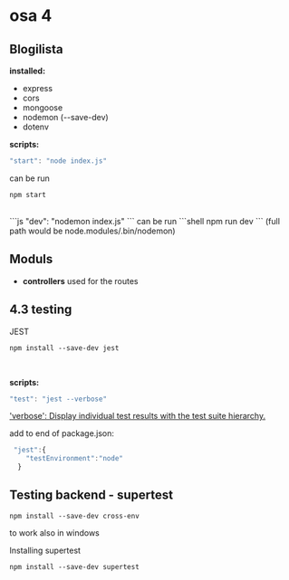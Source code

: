 # osa 4

## Blogilista

**installed:**

- express
- cors
- mongoose
- nodemon (--save-dev)
- dotenv
  <br />

**scripts:**

```js
"start": "node index.js"
```

can be run

```shell
npm start
```

<br />
```js
"dev": "nodemon index.js"
```
can be run 
```shell
npm run dev
```
(full path would be node.modules/.bin/nodemon)

## Moduls

- **controllers** used for the routes

## 4.3 testing

JEST

```shell
npm install --save-dev jest
```

<br />

**scripts:**

```js
"test": "jest --verbose"
```

['verbose': Display individual test results with the test suite hierarchy.
](https://jestjs.io/docs/cli#--verbose)

add to end of package.json:

```js
 "jest":{
    "testEnvironment":"node"
  }
```

## Testing backend - supertest

```shell
npm install --save-dev cross-env
```

to work also in windows

Installing supertest

```shell
npm install --save-dev supertest
```
